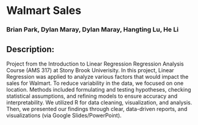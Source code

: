# Walmart Sales
### Brian Park, Dylan Maray, Dylan Maray, Hangting Lu, He Li

## Description:
Project from the Introduction to Linear Regression Regression Analysis Course (AMS 317) at Stony Brook Univerisity. In this project, Linear Regression was applied to analyze various factors that would impact the sales for Walmart. To reduce variability in the data, we focused on one location. Methods included formulating and testing hypotheses, checking statistical assumptions, and refining models to ensure accuracy and interpretability. We utilized R for data cleaning, visualization, and analysis. Then, we presented our findings through clear, data-driven reports, and visualizations (via Google Slides/PowerPoint).

###




